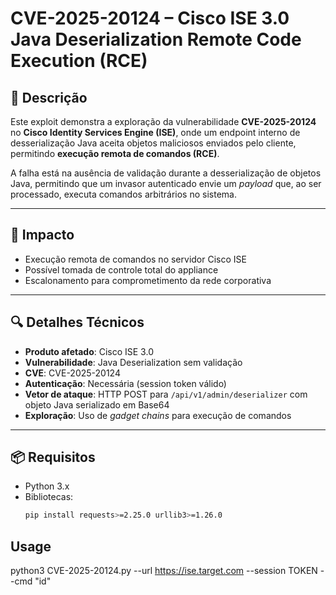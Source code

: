 # CVE-2025-20124 – Cisco ISE 3.0 Java Deserialization Remote Code Execution (RCE)

## 📌 Descrição
Este exploit demonstra a exploração da vulnerabilidade **CVE-2025-20124** no **Cisco Identity Services Engine (ISE)**, onde um endpoint interno de desserialização Java aceita objetos maliciosos enviados pelo cliente, permitindo **execução remota de comandos (RCE)**.

A falha está na ausência de validação durante a desserialização de objetos Java, permitindo que um invasor autenticado envie um *payload* que, ao ser processado, executa comandos arbitrários no sistema.

---

## 🚨 Impacto
- Execução remota de comandos no servidor Cisco ISE
- Possível tomada de controle total do appliance
- Escalonamento para comprometimento da rede corporativa

---

## 🔍 Detalhes Técnicos
- **Produto afetado**: Cisco ISE 3.0
- **Vulnerabilidade**: Java Deserialization sem validação
- **CVE**: CVE-2025-20124
- **Autenticação**: Necessária (session token válido)
- **Vetor de ataque**: HTTP POST para `/api/v1/admin/deserializer` com objeto Java serializado em Base64
- **Exploração**: Uso de *gadget chains* para execução de comandos

---

## 📦 Requisitos
- Python 3.x
- Bibliotecas:
  ```bash
  pip install requests>=2.25.0 urllib3>=1.26.0

## Usage

python3 CVE-2025-20124.py --url https://ise.target.com --session TOKEN --cmd "id"
